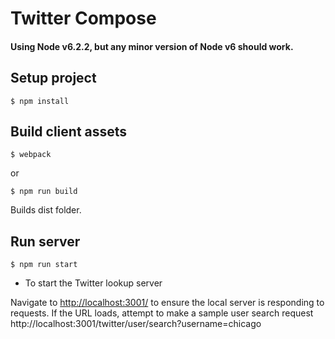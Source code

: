 # Twitter Compose

#### Using Node v6.2.2, but any minor version of Node v6 should work.

## Setup project

`$ npm install`

## Build client assets

`$ webpack`

or 

`$ npm run build`

Builds dist folder.

## Run server

`$ npm run start` 

- To start the Twitter lookup server

Navigate to [http://localhost:3001/](http://localhost:3001/) to ensure the local server is responding to requests. If the URL loads, attempt to make a sample user search request http://localhost:3001/twitter/user/search?username=chicago


